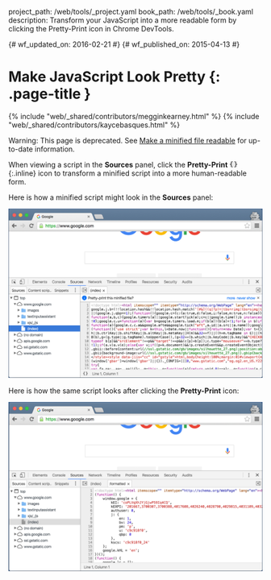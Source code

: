 project_path: /web/tools/_project.yaml
book_path: /web/tools/_book.yaml
description: Transform your JavaScript into a more readable form by clicking  the Pretty-Print icon in Chrome DevTools.

{# wf_updated_on: 2016-02-21 #}
{# wf_published_on: 2015-04-13 #}

# Make JavaScript Look Pretty {: .page-title }

{% include "web/_shared/contributors/megginkearney.html" %}
{% include "web/_shared/contributors/kaycebasques.html" %}

Warning: This page is deprecated. See [Make a minified file
readable](reference#format) for up-to-date information.

When viewing a script in the **Sources** panel, click the **Pretty-Print**
![the pretty-print icon](imgs/prettyprint-icon.png){:.inline}
icon to transform a minified script into a more human-readable form.

Here is how a minified script might look in the **Sources** panel:

![a minified script](imgs/pretty-print-off.jpg)

Here is how the same script looks after clicking the **Pretty-Print** icon:

![a minified script after pretty print](imgs/pretty-print-on.jpg)
